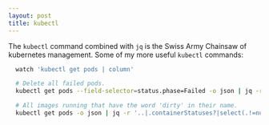 ```yaml
---
layout: post
title: kubectl
---
```


The `kubectl` command combined with `jq` is the Swiss Army Chainsaw of
kubernetes management. Some of my more useful `kubectl` commands:

~~~ bash
  watch 'kubectl get pods | column'

  # Delete all failed pods.
  kubectl get pods --field-selector=status.phase=Failed -o json | jq -r '.items[] .metadata.name'  | xargs kubectl delete pod

  # All images running that have the word 'dirty' in their name.
  kubectl get pods -o json | jq -r '..|.containerStatuses?|select(.!=null)|.[].image' | sort | uniq | grep dirty
~~~

<a href="https://brid.gy/publish/twitter"></a>

